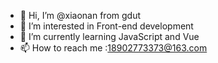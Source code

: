 - 👋 Hi, I’m @xiaonan from gdut
- 👀 I’m interested in Front-end development
- 🌱 I’m currently learning JavaScript and Vue
- 📫 How to reach me :18902773373@163.com

<!---
xiaonan-gdut/xiaonan-gdut is a ✨ special ✨ repository because its `README.md` (this file) appears on your GitHub profile.
You can click the Preview link to take a look at your changes.
--->

